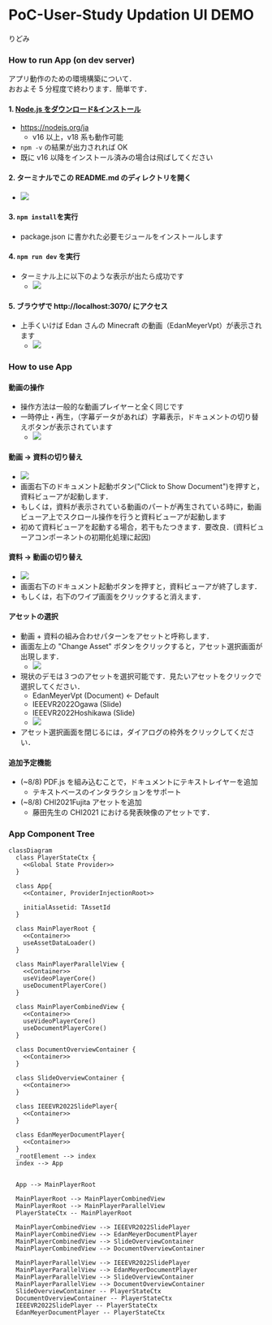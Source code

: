# PoC-User-Study Updation UI DEMO

りどみ

### How to run App (on dev server)

アプリ動作のための環境構築について．  
おおよそ 5 分程度で終わります．簡単です．

#### 1. [Node.js をダウンロード&インストール](https://nodejs.org/ja)

- https://nodejs.org/ja
  - v16 以上，v18 系も動作可能
- `npm -v` の結果が出力されれば OK
- 既に v16 以降をインストール済みの場合は飛ばしてください

#### 2. ターミナルでこの README.md のディレクトリを開く

- <img style="max-width: 550px;" src="./src/assets/README/ls-list.jpg" />

#### 3. `npm install`を実行

- package.json に書かれた必要モジュールをインストールします

#### 4. `npm run dev` を実行

- ターミナル上に以下のような表示が出たら成功です
  - <img src="./src/assets/README/vite-activated.jpg" />

#### 5. ブラウザで http://localhost:3070/ にアクセス

- 上手くいけば Edan さんの Minecraft の動画（EdanMeyerVpt）が表示されます
  - <img style="max-width: 550px;" src="./src/assets/README/app-top.jpg" />

### How to use App

#### 動画の操作

- 操作方法は一般的な動画プレイヤーと全く同じです
- 一時停止・再生，（字幕データがあれば）字幕表示，ドキュメントの切り替えボタンが表示されています
  - <img style="max-width: 550px;" src="./src/assets/README/app-top.jpg" />

#### 動画 → 資料の切り替え

- <img src="./src/assets/README/video-toolbar.jpg" />
- 画面右下のドキュメント起動ボタン("Click to Show Document")を押すと，資料ビューアが起動します．
- もしくは，資料が表示されている動画のパートが再生されている時に，動画ビューア上でスクロール操作を行うと資料ビューアが起動します
- 初めて資料ビューアを起動する場合，若干もたつきます．要改良．(資料ビューアコンポーネントの初期化処理に起因)

#### 資料 → 動画の切り替え

- <img src="./src/assets/README/video-toolbar-on-activate.jpg" />
- 画面右下のドキュメント起動ボタンを押すと，資料ビューアが終了します．
- もしくは，右下のワイプ画面をクリックすると消えます．

#### アセットの選択

- 動画 + 資料の組み合わせパターンをアセットと呼称します．
- 画面左上の "Change Asset" ボタンをクリックすると，アセット選択画面が出現します．
  - <img style="max-width: 350px;" src="./src/assets/README/asset-selector.jpg" />
- 現状のデモは３つのアセットを選択可能です．見たいアセットをクリックで選択してください．
  - EdanMeyerVpt (Document) ← Default
  - IEEEVR2022Ogawa (Slide)
  - IEEEVR2022Hoshikawa (Slide)
  - <img style="max-width: 350px;" src="./src/assets/README/asset-select-form.jpg" />
- アセット選択画面を閉じるには，ダイアログの枠外をクリックしてください．

#### 追加予定機能

- (~8/8) PDF.js を組み込むことで，ドキュメントにテキストレイヤーを追加
  - テキストベースのインタラクションをサポート
- (~8/8) CHI2021Fujita アセットを追加
  - 藤田先生の CHI2021 における発表映像のアセットです．

### App Component Tree

```mermaid
classDiagram
  class PlayerStateCtx {
    <<Global State Provider>>
  }

  class App{
    <<Container, ProviderInjectionRoot>>

    initialAssetid: TAssetId
  }

  class MainPlayerRoot {
    <<Container>>
    useAssetDataLoader()
  }

  class MainPlayerParallelView {
    <<Container>>
    useVideoPlayerCore()
    useDocumentPlayerCore()
  }

  class MainPlayerCombinedView {
    <<Container>>
    useVideoPlayerCore()
    useDocumentPlayerCore()
  }

  class DocumentOverviewContainer {
    <<Container>>
  }

  class SlideOverviewContainer {
    <<Container>>
  }

  class IEEEVR2022SlidePlayer{
    <<Container>>
  }

  class EdanMeyerDocumentPlayer{
    <<Container>>
  }
  _rootElement --> index
  index --> App


  App --> MainPlayerRoot

  MainPlayerRoot --> MainPlayerCombinedView
  MainPlayerRoot --> MainPlayerParallelView
  PlayerStateCtx -- MainPlayerRoot

  MainPlayerCombinedView --> IEEEVR2022SlidePlayer
  MainPlayerCombinedView --> EdanMeyerDocumentPlayer
  MainPlayerCombinedView --> SlideOverviewContainer
  MainPlayerCombinedView --> DocumentOverviewContainer

  MainPlayerParallelView --> IEEEVR2022SlidePlayer
  MainPlayerParallelView --> EdanMeyerDocumentPlayer
  MainPlayerParallelView --> SlideOverviewContainer
  MainPlayerParallelView --> DocumentOverviewContainer
  SlideOverviewContainer -- PlayerStateCtx
  DocumentOverviewContainer -- PlayerStateCtx
  IEEEVR2022SlidePlayer -- PlayerStateCtx
  EdanMeyerDocumentPlayer -- PlayerStateCtx

```

